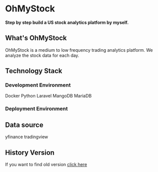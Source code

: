 # OhMyStock

**Step by step build a US stock analytics platform by myself.**

## What's OhMyStock

OhMyStock is a medium to low frequency trading analytics platform. We analyze the stock data for each day.

## Technology Stack

### Development Environment

Docker
Python
Laravel
MangoDB
MariaDB

### Deployment Environment

## Data source

yfinance
tradingview

## History Version

If you want to find old version [click here](https://github.com/iiiyu/OhMyStock/tree/0.0.1)
